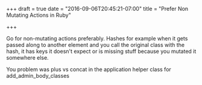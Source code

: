 +++
draft = true
date = "2016-09-06T20:45:21-07:00"
title = "Prefer Non Mutating Actions in Ruby"

+++

Go for non-mutating actions preferably. Hashes for example when it gets passed along to another element and you call the original class with the hash, it has keys it doesn't expect or is missing stuff because you mutated it somewhere else.

You problem was plus vs concat in the application helper class for add_admin_body_classes
